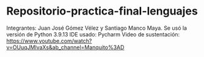 # Repositorio-practica-final-lenguajes

Integrantes: Juan José Gómez Vélez y Santiago Manco Maya.
Se usó la versión de Python 3.9.13
IDE usado: Pycharm
Video de sustentación: https://www.youtube.com/watch?v=OUuqJMlvaXs&ab_channel=Manquito%3AD
